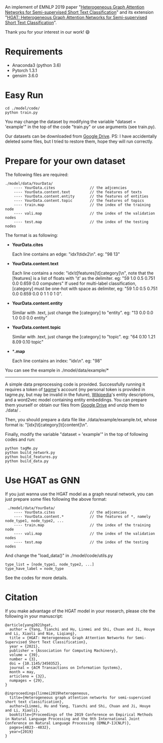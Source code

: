 An implement of EMNLP 2019 paper "[Heterogeneous Graph Attention Networks for Semi-supervised Short Text Classification](http://shichuan.org/doc/74.pdf)" and its extension "[HGAT: Heterogeneous Graph Attention Networks for Semi-supervised Short Text Classification](https://doi.org/10.1145/3450352)". 

Thank you for your interest in our work!  :smile:



# Requirements

- Anaconda3 (python 3.6)
- Pytorch 1.3.1
- gensim  3.6.0



# Easy Run

```
cd ./model/code/
python train.py
```

You may change the dataset by modifying the variable "dataset = 'example'" in the top of the code "train.py" or use arguments (see train.py). 

Our datasets can be downloaded from [Google Drive](https://drive.google.com/open?id=1pz1IMdJqkKidD7eEc3T_2-VkrUhkUKd4).   PS: I have accidentally deleted some files, but I tried to restore them, hope they will run correctly. 



# Prepare for your own dataset

The following files are required:

    ./model/data/YourData/
        ---- YourData.cites                // the adjcencies
        ---- YourData.content.text         // the features of texts
        ---- YourData.content.entity       // the features of entities
        ---- YourData.content.topic        // the features of topics
        ---- train.map                     // the index of the training node
        ---- vali.map                      // the index of the validation nodes
        ---- test.map                      // the index of the testing nodes

The format is as following:

- **YourData.cites**

  Each line contains an edge:     "idx1\tidx2\n".        eg: "98	13"

- **YourData.content.text**

  Each line contains a node:    "idx\t[features]\t[category]\n", note that the [features] is a list of floats with '\t' as the delimiter.      eg:    "59	1.0	0.5	0.751	0.0	0.659	0.0	computers"
  If used for multi-label classification,  [category] must be one-hot with space as delimiter,       eg:   "59	1.0	0.5	0.751	0.0	0.659	0.0	0 1 1 0 1 0".

 - **YourData.content.entity**

   Similar with .text, just change the [category] to "entity".		eg: "13	0.0	0.0	1.0	0.0	0.0	entity"

 - **YourData.content.topic**

   Similar with .text, just change the [category] to "topic".		eg: "64	0.10	1.21	8.09	0.10	topic"

 - ***.map**

   Each line contains an index:     "idx\n".              eg:  "98"

You can see the example in ./model/data/example/*

----

A simple data preprocessing code is provided. Successfully running it requires a token of [tagme](https://sobigdata.d4science.org/web/tagme/tagme-help "TagMe")'s account  (my personal token is provided  in tagme.py, but may be invalid in the future), [Wikipedia](https://dumps.wikimedia.org/ "WikiPedia")'s entity descriptions, and a word2vec model containing entity embeddings. You can prepare them yourself or obtain our files from [Google Drive](https://drive.google.com/open?id=1v9GD5ezHGbekoLDw5aAzh6-C-QUS-j93) and unzip them to ./data/ .

Then, you should prepare a data file like ./data/example/example.txt, whose format is:         "[idx]\t[category]\t[content]\n". 

Finally, modify the variable "dataset = 'example'" in the top of following codes and run:

```
python tagMe.py
python build_network.py
python build_features.py
python build_data.py
```



# Use HGAT as GNN

If you just wanna use the HGAT model as a graph neural network, you can just prepare some files following the above format:

     ./model/data/YourData/
        ---- YourData.cites                // the adjcencies
        ---- YourData.content.*            // the features of *, namely node_type1, node_type2, ...
        ---- train.map                     // the index of the training node
        ---- vali.map                      // the index of the validation nodes
        ---- test.map                      // the index of the testing nodes

And change the   "load_data()"  in ./model/code/utils.py

```
type_list = [node_type1, node_type2, ...]
type_have_label = node_type
```

See the codes for more details.



# Citation

If you make advantage of the HGAT model in your research, please cite the following in your manuscript:

```
@article{yang2021hgat,
  author = {Yang, Tianchi and Hu, Linmei and Shi, Chuan and Ji, Houye and Li, Xiaoli and Nie, Liqiang},
  title = {HGAT: Heterogeneous Graph Attention Networks for Semi-Supervised Short Text Classification},
  year = {2021},
  publisher = {Association for Computing Machinery},
  volume = {39},
  number = {3},
  doi = {10.1145/3450352},
  journal = {ACM Transactions on Information Systems},
  month = may,
  articleno = {32},
  numpages = {29},
}

@inproceedings{linmei2019heterogeneous,
  title={Heterogeneous graph attention networks for semi-supervised short text classification},
  author={Linmei, Hu and Yang, Tianchi and Shi, Chuan and Ji, Houye and Li, Xiaoli},
  booktitle={Proceedings of the 2019 Conference on Empirical Methods in Natural Language Processing and the 9th International Joint Conference on Natural Language Processing (EMNLP-IJCNLP)},
  pages={4823--4832},
  year={2019}
}
```
